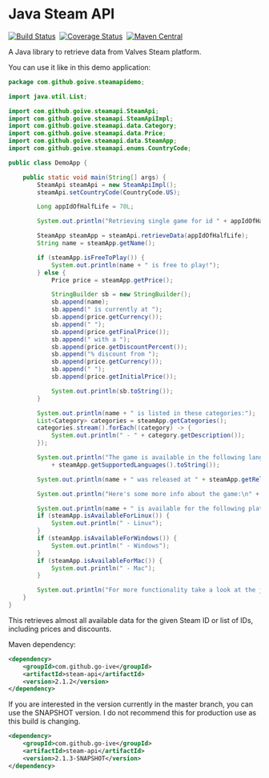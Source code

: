 Java Steam API
=========

[![Build Status](https://travis-ci.org/go-ive/steam-api.svg?branch=master)](https://travis-ci.org/go-ive/steam-api)&nbsp;
[![Coverage Status](https://coveralls.io/repos/go-ive/steam-api/badge.svg?branch=master)](https://coveralls.io/r/go-ive/steam-api?branch=master)&nbsp;
[![Maven Central](https://maven-badges.herokuapp.com/maven-central/com.github.go-ive/steam-api/badge.svg)](https://maven-badges.herokuapp.com/maven-central/com.github.go-ive/steam-api)

A Java library to retrieve data from Valves Steam platform.

You can use it like in this demo application:

```java
package com.github.goive.steamapidemo;

import java.util.List;

import com.github.goive.steamapi.SteamApi;
import com.github.goive.steamapi.SteamApiImpl;
import com.github.goive.steamapi.data.Category;
import com.github.goive.steamapi.data.Price;
import com.github.goive.steamapi.data.SteamApp;
import com.github.goive.steamapi.enums.CountryCode;

public class DemoApp {

    public static void main(String[] args) {
        SteamApi steamApi = new SteamApiImpl();
        steamApi.setCountryCode(CountryCode.US);

        Long appIdOfHalfLife = 70L;

        System.out.println("Retrieving single game for id " + appIdOfHalfLife + "...");

        SteamApp steamApp = steamApi.retrieveData(appIdOfHalfLife);
        String name = steamApp.getName();

        if (steamApp.isFreeToPlay()) {
            System.out.println(name + " is free to play!");
        } else {
            Price price = steamApp.getPrice();

            StringBuilder sb = new StringBuilder();
            sb.append(name);
            sb.append(" is currently at ");
            sb.append(price.getCurrency());
            sb.append(" ");
            sb.append(price.getFinalPrice());
            sb.append(" with a ");
            sb.append(price.getDiscountPercent());
            sb.append("% discount from ");
            sb.append(price.getCurrency());
            sb.append(" ");
            sb.append(price.getInitialPrice());

            System.out.println(sb.toString());
        }

        System.out.println(name + " is listed in these categories:");
        List<Category> categories = steamApp.getCategories();
        categories.stream().forEach((category) -> {
            System.out.println(" - " + category.getDescription());
        });

        System.out.println("The game is available in the following languages: "
            + steamApp.getSupportedLanguages().toString());

        System.out.println(name + " was released at " + steamApp.getReleaseDate());

        System.out.println("Here's some more info about the game:\n" + steamApp.getAboutTheGame());

        System.out.println(name + " is available for the following platforms: ");
        if (steamApp.isAvailableForLinux()) {
            System.out.println(" - Linux");
        }
        if (steamApp.isAvailableForWindows()) {
            System.out.println(" - Windows");
        }
        if (steamApp.isAvailableForMac()) {
            System.out.println(" - Mac");
        }

        System.out.println("For more functionality take a look at the javadoc of the SteamApp.class.");
    }
}
```

This retrieves almost all available data for the given Steam ID or list of IDs, including prices and discounts.

Maven dependency:

```xml
<dependency>
    <groupId>com.github.go-ive</groupId>
    <artifactId>steam-api</artifactId>
    <version>2.1.2</version>
</dependency>
```

If you are interested in the version currently in the master branch, you can use the SNAPSHOT version. I do not recommend this for production use as this build is changing.

```xml
<dependency>
    <groupId>com.github.go-ive</groupId>
    <artifactId>steam-api</artifactId>
    <version>2.1.3-SNAPSHOT</version>
</dependency>
```
